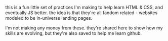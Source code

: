 this is a fun little set of practices I'm making 
to help learn HTML & CSS, and eventually JS better.
the idea is that they're all fandom related - websites 
modeled to be in-universe landing pages.

I'm not making any money from these. they're shared here 
to show how my skills are evolving,
but they're also saved to help me learn github.